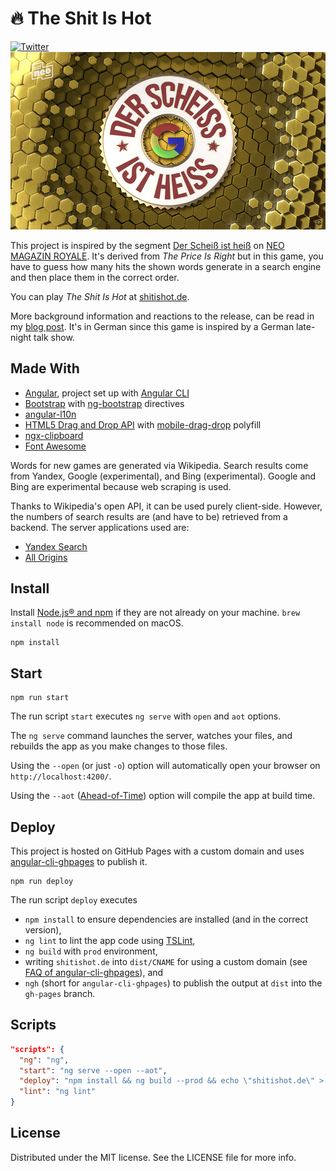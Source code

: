 # :fire: The Shit Is Hot
[![Twitter](https://img.shields.io/badge/twitter-@tobihagemann-blue.svg?style=flat)](https://twitter.com/tobihagemann)
![The Shit Is Hot](shitishot.jpg)

This project is inspired by the segment [Der Scheiß ist heiß](https://www.youtube.com/watch?v=upm6SfYuGX4) on [NEO MAGAZIN ROYALE](https://www.zdf.de/comedy/neo-magazin-mit-jan-boehmermann/). It's derived from _The Price Is Right_ but in this game, you have to guess how many hits the shown words generate in a search engine and then place them in the correct order.

You can play _The Shit Is Hot_ at [shitishot.de](https://shitishot.de).

More background information and reactions to the release, can be read in my [blog post](https://tobiha.de/2018/03/26/the-shit-is-hot/). It's in German since this game is inspired by a German late-night talk show.

## Made With

- [Angular](https://angular.io/), project set up with [Angular CLI](https://cli.angular.io/)
- [Bootstrap](https://getbootstrap.com/) with [ng-bootstrap](https://ng-bootstrap.github.io/) directives
- [angular-l10n](https://robisim74.github.io/angular-l10n/)
- [HTML5 Drag and Drop API](https://developer.mozilla.org/en-US/docs/Web/API/HTML_Drag_and_Drop_API) with [mobile-drag-drop](http://timruffles.github.io/mobile-drag-drop/demo/) polyfill
- [ngx-clipboard](https://maxisam.github.io/ngx-clipboard/)
- [Font Awesome](https://fontawesome.com/)

Words for new games are generated via Wikipedia. Search results come from Yandex, Google (experimental), and Bing (experimental). Google and Bing are experimental because web scraping is used.

Thanks to Wikipedia's open API, it can be used purely client-side. However, the numbers of search results are (and have to be) retrieved from a backend. The server applications used are:

- [Yandex Search](https://github.com/tobihagemann/yandex-search)
- [All Origins](https://multiverso.me/AllOrigins/)

## Install
Install [Node.js® and npm](https://nodejs.org/en/download/) if they are not already on your machine. `brew install node` is recommended on macOS.

```
npm install
```

## Start
```
npm run start
```

The run script `start` executes `ng serve` with `open` and `aot` options.

The `ng serve` command launches the server, watches your files, and rebuilds the app as you make changes to those files.

Using the `--open` (or just `-o`) option will automatically open your browser on `http://localhost:4200/`.

Using the `--aot` ([Ahead-of-Time](https://angular.io/guide/aot-compiler)) option will compile the app at build time.

## Deploy
This project is hosted on GitHub Pages with a custom domain and uses [angular-cli-ghpages](https://github.com/angular-schule/angular-cli-ghpages) to publish it.

```
npm run deploy
```

The run script `deploy` executes
- `npm install` to ensure dependencies are installed (and in the correct version),
- `ng lint` to lint the app code using [TSLint](TSLint),
- `ng build` with `prod` environment,
- writing `shitishot.de` into `dist/CNAME` for using a custom domain (see [FAQ of angular-cli-ghpages](https://github.com/angular-schule/angular-cli-ghpages/wiki/FAQ#my-cname-file-is-deleted-on-every-publish-specific-to-github-pages-only)), and
- `ngh` (short for `angular-cli-ghpages`) to publish the output at `dist` into the `gh-pages` branch.

## Scripts
```json
"scripts": {
  "ng": "ng",
  "start": "ng serve --open --aot",
  "deploy": "npm install && ng build --prod && echo \"shitishot.de\" > dist/CNAME && ngh",
  "lint": "ng lint"
}
```

## License
Distributed under the MIT license. See the LICENSE file for more info.
